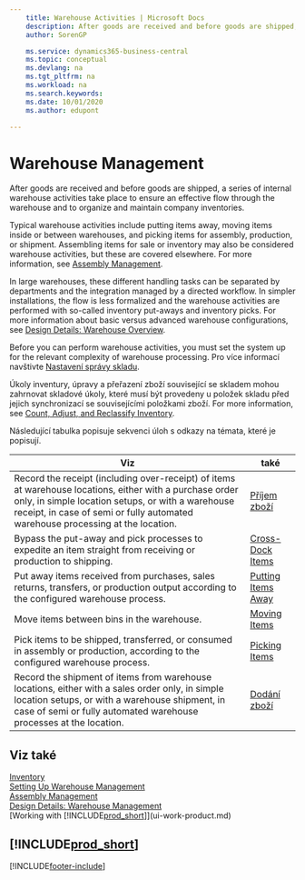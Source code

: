 ```yaml
---
    title: Warehouse Activities | Microsoft Docs
    description: After goods are received and before goods are shipped, a series of internal warehouse activities take place to ensure an effective flow through the warehouse and to organize and maintain company inventories.
    author: SorenGP

    ms.service: dynamics365-business-central
    ms.topic: conceptual
    ms.devlang: na
    ms.tgt_pltfrm: na
    ms.workload: na
    ms.search.keywords:
    ms.date: 10/01/2020
    ms.author: edupont

---
```

# Warehouse Management
After goods are received and before goods are shipped, a series of internal warehouse activities take place to ensure an effective flow through the warehouse and to organize and maintain company inventories.

Typical warehouse activities include putting items away, moving items inside or between warehouses, and picking items for assembly, production, or shipment. Assembling items for sale or inventory may also be considered warehouse activities, but these are covered elsewhere. For more information, see [Assembly Management](assembly-assemble-items.md).

In large warehouses, these different handling tasks can be separated by departments and the integration managed by a directed workflow. In simpler installations, the flow is less formalized and the warehouse activities are performed with so-called inventory put-aways and inventory picks. For more information about basic versus advanced warehouse configurations, see [Design Details: Warehouse Overview](design-details-warehouse-overview.md).

Before you can perform warehouse activities, you must set the system up for the relevant complexity of warehouse processing. Pro více informací navštivte [Nastavení správy skladu](warehouse-setup-warehouse.md).

Úkoly inventury, úpravy a přeřazení zboží související se skladem mohou zahrnovat skladové úkoly, které musí být provedeny u položek skladu před jejich synchronizací se souvisejícími položkami zboží. For more information, see [Count, Adjust, and Reclassify Inventory](inventory-how-count-adjust-reclassify.md).

Následující tabulka popisuje sekvenci úloh s odkazy na témata, které je popisují.

| **Viz** | **také** |
|------------|-------------|  
| Record the receipt (including over-receipt) of items at warehouse locations, either with a purchase order only, in simple location setups, or with a warehouse receipt, in case of semi or fully automated warehouse processing at the location. | [Příjem zboží](warehouse-how-receive-items.md) |
| Bypass the put-away and pick processes to expedite an item straight from receiving or production to shipping. | [Cross-Dock Items](warehouse-how-to-cross-dock-items.md) |
| Put away items received from purchases, sales returns, transfers, or production output according to the configured warehouse process. | [Putting Items Away](warehouse-put-away-items.md) |
| Move items between bins in the warehouse. | [Moving Items](warehouse-move-items.md) |
| Pick items to be shipped, transferred, or consumed in assembly or production, according to the configured warehouse process. | [Picking Items](warehouse-pick-items.md) |
| Record the shipment of items from warehouse locations, either with a sales order only, in simple location setups, or with a warehouse shipment, in case of semi or fully automated warehouse processes at the location. | [Dodání zboží](warehouse-how-ship-items.md) |

## Viz také
[Inventory](inventory-manage-inventory.md)  
[Setting Up Warehouse Management](warehouse-setup-warehouse.md)     
[Assembly Management](assembly-assemble-items.md)    
[Design Details: Warehouse Management](design-details-warehouse-management.md)  
[Working with [!INCLUDE[prod_short](includes/prod_short.md)]](ui-work-product.md)

## [!INCLUDE[prod_short](includes/free_trial_md.md)]


[!INCLUDE[footer-include](includes/footer-banner.md)]